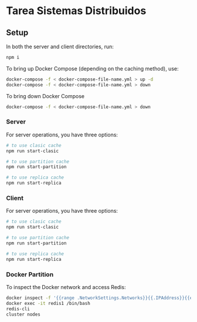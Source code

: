 # Tarea Sistemas Distribuidos 

## Setup
In both the server and client directories, run:

```bash
npm i
```

To bring up Docker Compose (depending on the caching method), use:
```bash
docker-compose -f < docker-compose-file-name.yml > up -d
docker-compose -f < docker-compose-file-name.yml > down
```

To bring down Docker Compose
```bash
docker-compose -f < docker-compose-file-name.yml > down
```

### Server

For server operations, you have three options:

```bash
# to use clasic cache
npm run start-clasic

# to use partition cache
npm run start-partition

# to use replica cache
npm run start-replica
```

### Client

For server operations, you have three options:

```bash
# to use clasic cache
npm run start-clasic

# to use partition cache
npm run start-partition

# to use replica cache
npm run start-replica
```

### Docker Partition

To inspect the Docker network and access Redis:

```bash
docker inspect -f '{{range .NetworkSettings.Networks}}{{.IPAddress}}{{end}}' redis1
docker exec -it redis1 /bin/bash
redis-cli 
cluster nodes
```